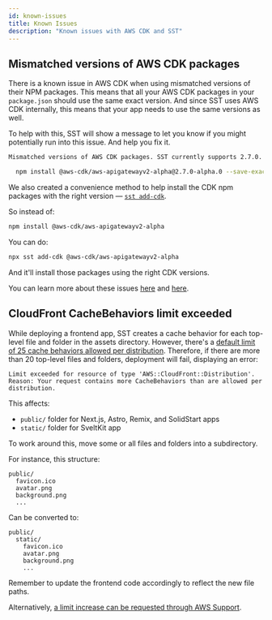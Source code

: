 ```yaml
---
id: known-issues
title: Known Issues
description: "Known issues with AWS CDK and SST"
---
```


## Mismatched versions of AWS CDK packages

There is a known issue in AWS CDK when using mismatched versions of their NPM packages. This means that all your AWS CDK packages in your `package.json` should use the same exact version. And since SST uses AWS CDK internally, this means that your app needs to use the same versions as well.

To help with this, SST will show a message to let you know if you might potentially run into this issue. And help you fix it.

```bash
Mismatched versions of AWS CDK packages. SST currently supports 2.7.0. Fix using:

  npm install @aws-cdk/aws-apigatewayv2-alpha@2.7.0-alpha.0 --save-exact
```

We also created a convenience method to help install the CDK npm packages with the right version — [`sst add-cdk`](packages/sst.md#sst-add-cdk).

So instead of:

```bash
npm install @aws-cdk/aws-apigatewayv2-alpha
```

You can do:

```bash
npx sst add-cdk @aws-cdk/aws-apigatewayv2-alpha
```

And it'll install those packages using the right CDK versions.

You can learn more about these issues [here](https://github.com/aws/aws-cdk/issues/9578) and [here](https://github.com/aws/aws-cdk/issues/542).

## CloudFront CacheBehaviors limit exceeded

While deploying a frontend app, SST creates a cache behavior for each top-level file and folder in the assets directory. However, there's a [default limit of 25 cache behaviors allowed per distribution](https://docs.aws.amazon.com/AmazonCloudFront/latest/DeveloperGuide/cloudfront-limits.html#limits-web-distributions). Therefore, if there are more than 20 top-level files and folders, deployment will fail, displaying an error:

```
Limit exceeded for resource of type 'AWS::CloudFront::Distribution'. Reason: Your request contains more CacheBehaviors than are allowed per distribution.
```

This affects:
- `public/` folder for Next.js, Astro, Remix, and SolidStart apps
- `static/` folder for SveltKit app

To work around this, move some or all files and folders into a subdirectory.

For instance, this structure:
```
public/
  favicon.ico
  avatar.png
  background.png
  ...
```

Can be converted to:
```
public/
  static/
    favicon.ico
    avatar.png
    background.png
    ...
```

Remember to update the frontend code accordingly to reflect the new file paths.

Alternatively, [a limit increase can be requested through AWS Support](https://console.aws.amazon.com/support/home#/case/create?issueType=service-limit-increase&limitType=service-code-cloudfront-distributions).